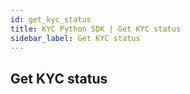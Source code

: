 ```yaml
---
id: get_kyc_status
title: KYC Python SDK | Get KYC status
sidebar_label: Get KYC status
---
```


## Get KYC status

